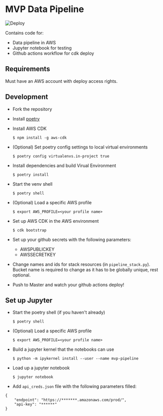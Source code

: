 # MVP Data Pipeline

![Deploy](https://github.com/erikmunkby/mvp-data-pipeline-aws/workflows/CDK%20Deploy/badge.svg?branch=master)

Contains code for:

- Data pipeline in AWS
- Jupyter notebook for testing
- Github actions workflow for cdk deploy

## Requirements
Must have an AWS account with deploy access rights.

## Development

- Fork the repository
- Install [poetry](https://python-poetry.org/)
- Install AWS CDK

    `$ npm install -g aws-cdk`
    
- (Optional) Set poetry config settings to local virtual environments

    `$ poetry config virtualenvs.in-project true`

- Install dependencies and build Virual Environment

    `$ poetry install`
    
- Start the venv shell

    `$ poetry shell`
    
- (Optional) Load a specific AWS profile

    `$ export AWS_PROFILE=<your profile name>`

- Set up AWS CDK in the AWS environment

    `$ cdk bootstrap`
    
- Set up your github secrets with the following parameters:
    - AWSPUBLICKEY
    - AWSSECRETKEY
    
- Change names and ids for stack resources (in `pipeline_stack.py`). 
Bucket name is required to change as it has to be globally unique, rest optional.
    
- Push to Master and watch your github actions deploy!

## Set up Jupyter
- Start the poetry shell (if you haven't already)
    
    `$ poetry shell`
    
- (Optional) Load a specific AWS profile

    `$ export AWS_PROFILE=<your profile name>`
    
- Build a jupyter kernel that the notebooks can use

    `$ python -m ipykernel install --user --name mvp-pipeline`
    
- Load up a jupyter notebook

    `$ jupyter notebook`
    
- Add `api_creds.json` file with the following parameters filled:
```
{
    "endpoint": "https://*******.amazonaws.com/prod/",
    "api-key": "******"
}
```
